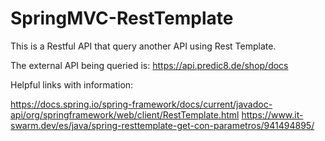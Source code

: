 # SpringMVC-RestTemplate

This is a Restful API that query another API using Rest Template.

The external API being queried is: https://api.predic8.de/shop/docs

Helpful links with information:

https://docs.spring.io/spring-framework/docs/current/javadoc-api/org/springframework/web/client/RestTemplate.html
https://www.it-swarm.dev/es/java/spring-resttemplate-get-con-parametros/941494895/
